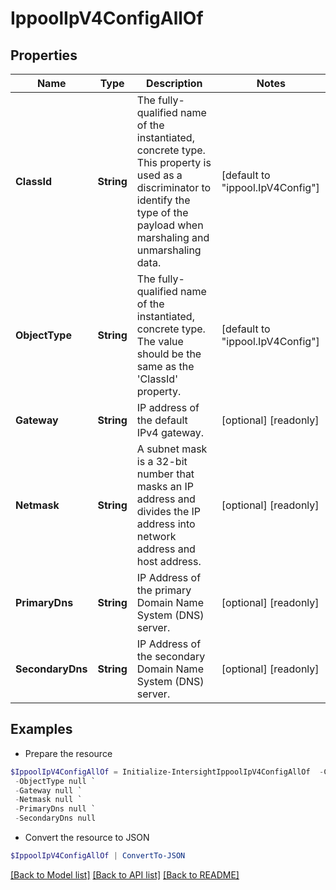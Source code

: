 # IppoolIpV4ConfigAllOf
## Properties

Name | Type | Description | Notes
------------ | ------------- | ------------- | -------------
**ClassId** | **String** | The fully-qualified name of the instantiated, concrete type. This property is used as a discriminator to identify the type of the payload when marshaling and unmarshaling data. | [default to "ippool.IpV4Config"]
**ObjectType** | **String** | The fully-qualified name of the instantiated, concrete type. The value should be the same as the &#39;ClassId&#39; property. | [default to "ippool.IpV4Config"]
**Gateway** | **String** | IP address of the default IPv4 gateway. | [optional] [readonly] 
**Netmask** | **String** | A subnet mask is a 32-bit number that masks an IP address and divides the IP address into network address and host address. | [optional] [readonly] 
**PrimaryDns** | **String** | IP Address of the primary Domain Name System (DNS) server. | [optional] [readonly] 
**SecondaryDns** | **String** | IP Address of the secondary Domain Name System (DNS) server. | [optional] [readonly] 

## Examples

- Prepare the resource
```powershell
$IppoolIpV4ConfigAllOf = Initialize-IntersightIppoolIpV4ConfigAllOf  -ClassId null `
 -ObjectType null `
 -Gateway null `
 -Netmask null `
 -PrimaryDns null `
 -SecondaryDns null
```

- Convert the resource to JSON
```powershell
$IppoolIpV4ConfigAllOf | ConvertTo-JSON
```

[[Back to Model list]](../README.md#documentation-for-models) [[Back to API list]](../README.md#documentation-for-api-endpoints) [[Back to README]](../README.md)

